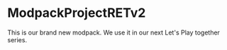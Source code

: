ModpackProjectRETv2
===================

This is our brand new modpack. We use it in our next Let's Play together series.
